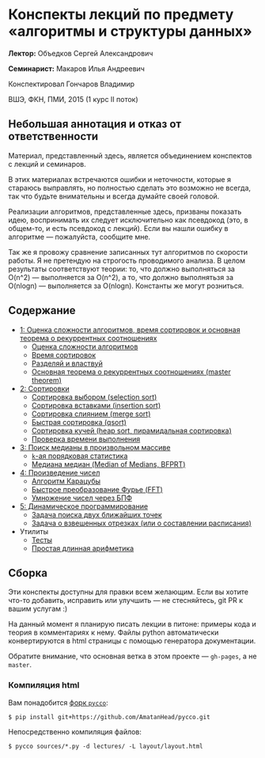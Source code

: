 # Конспекты лекций по предмету «алгоритмы и структуры данных»

__Лектор:__ Объедков Сергей Александрович

__Семинарист:__ Макаров Илья Андреевич

Конспектировал Гончаров Владимир

ВШЭ, ФКН, ПМИ, 2015 (1 курс II поток)


## Небольшая аннотация и отказ от ответственности

Материал, представленный здесь, является объединением
конспектов с лекций и семинаров.

В этих материалах встречаются ошибки и неточности, которые я стараюсь выправлять,
но полностью сделать это возможно не всегда, так что будьте внимательны
и всегда думайте своей головой.

Реализации алгоритмов, представленные здесь, призваны показать идею,
воспринимать их следует исключительно как псевдокод (это, в общем-то,
и есть псевдокод с лекций). Если вы нашли ошибку в алгоритме —
пожалуйста, сообщите мне.

Так же я провожу сравнение записанных тут алгоритмов по скорости работы.
Я не претендую на строгость проводимого анализа.
В целом результаты соответствуют теории:
то, что должно выполняться за O(n^2)&nbsp;— выполняется за O(n^2),
а то, что должно выполнятьзя за O(nlogn)&nbsp;— выполняется за O(nlogn).
Константы же могут розниться.


## Содержание

*   [1: Оценка сложности алгоритмов, время сортировок и основная теорема о рекуррентных соотношениях][l1]
    *    [Оценка сложности алгоритмов][l1.1]
    *    [Время сортировок][l1.2]
    *    [Разделяй и властвуй][l1.3]
    *    [Основная теорема о рекуррентных соотношениях (master theorem)][l1.4]
*   [2: Cортировки][l2]
    *   [Сортировка выбором (selection sort)][l2.1]
    *   [Сортировка вставками (insertion sort)][l2.2]
    *   [Сортировка слиянием (merge sort)][l2.3]
    *   [Быстрая сортировка (qsort)][l2.4]
    *   [Сортировка кучей (heap sort, пирамидальная сортировка)][l2.5]
    *   [Проверка времени выполнения][l2.6]
*   [3: Поиск медианы в произвольном массиве][l3]
    *    [`k`-ая порядковая статистика][l3.1]
    *    [Медиана медиан (Median of Medians, BFPRT)][l3.2]
*   [4: Произведение чисел][l4]
     *   [Алгоритм Карацубы][l4.1]
     *   [Быстрое преобразование Фурье (FFT)][l4.2]
     *   [Умножение чисел через БПФ][l4.3]
*   [5: Динамическое программирование][l5]
     *   [Задача поиска двух ближайших точек][l5.1]
     *   [Задача о взвешенных отрезках (или о составлении расписания)][l5.2]
*   Утилиты
    *   [Тесты][utilities.tests]
    *   [Простая длинная арифметика][utilities.mp_helpers]


## Сборка

Эти конспекты доступны для правки всем желающим. Если вы хотите что-то добавить,
исправить или улучшить — не стесняйтесь, git PR к вашим услугам :)

На данный момент я планирую писать лекции в питоне: примеры кода и
теория в комментариях к нему. Файлы python автоматически конвертируются
в html страницы с помощью генератора документации.

Обратите внимание, что основная ветка в этом проекте — `gh-pages`, а не `master`.

### Компиляция html

Вам понадобится [форк `pycco`](https://github.com/AmatanHead/pycco):

    $ pip install git+https://github.com/AmatanHead/pycco.git

Непосредственно компиляция файлов:

    $ pycco sources/*.py -d lectures/ -L layout/layout.html


[l1]: http://amatanhead.github.io/Programming-lectures/lectures/sorts_theory.html
[l1.1]: http://amatanhead.github.io/Programming-lectures/lectures/sorts_theory.html#section-3
[l1.2]: http://amatanhead.github.io/Programming-lectures/lectures/sorts_theory.html#section-5
[l1.3]: http://amatanhead.github.io/Programming-lectures/lectures/sorts_theory.html#section-7
[l1.4]: http://amatanhead.github.io/Programming-lectures/lectures/sorts_theory.html#section-9

[l2]: http://amatanhead.github.io/Programming-lectures/lectures/sorts.html
[l2.1]: http://amatanhead.github.io/Programming-lectures/lectures/sorts.html#section-2
[l2.2]: http://amatanhead.github.io/Programming-lectures/lectures/sorts.html#section-4
[l2.3]: http://amatanhead.github.io/Programming-lectures/lectures/sorts.html#section-6
[l2.4]: http://amatanhead.github.io/Programming-lectures/lectures/sorts.html#section-8
[l2.5]: http://amatanhead.github.io/Programming-lectures/lectures/sorts.html#section-10
[l2.6]: http://amatanhead.github.io/Programming-lectures/lectures/sorts.html#section-12

[l3]: http://amatanhead.github.io/Programming-lectures/lectures/median.html
[l3.1]: http://amatanhead.github.io/Programming-lectures/lectures/median.html#section-2
[l3.2]: http://amatanhead.github.io/Programming-lectures/lectures/median.html#section-4

[l4]: http://amatanhead.github.io/Programming-lectures/lectures/product.html
[l4.1]: http://amatanhead.github.io/Programming-lectures/lectures/product.html#section-2
[l4.2]: http://amatanhead.github.io/Programming-lectures/lectures/product.html#section-4
[l4.3]: http://amatanhead.github.io/Programming-lectures/lectures/product.html#section-6

[l5]: http://amatanhead.github.io/Programming-lectures/lectures/dynamics.html
[l5.1]: http://amatanhead.github.io/Programming-lectures/lectures/dynamics.html#section-2
[l5.2]: http://amatanhead.github.io/Programming-lectures/lectures/dynamics.html#section-4
[l5.2]: http://amatanhead.github.io/Programming-lectures/lectures/dynamics.html#section-6

[utilities.tests]: http://amatanhead.github.io/Programming-lectures/lectures/tests.html
[utilities.mp_helpers]: http://amatanhead.github.io/Programming-lectures/lectures/mp_helpers.html
